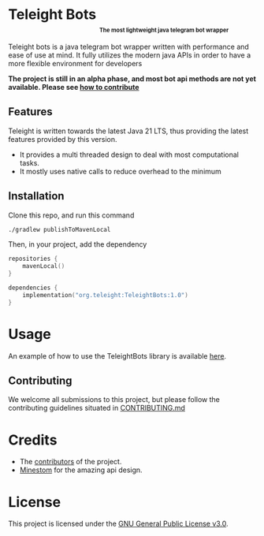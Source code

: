 <h1>Teleight Bots 
<sub><sub><sub><sub><sub>The most lightweight java telegram bot wrapper</sub></sub></sub></sub></sub>
</h1>

Teleight bots is a java telegram bot wrapper written with performance and ease of use at mind. It fully utilizes the modern java APIs in order to have a more flexible environment for developers

**The project is still in an alpha phase, and most bot api methods are not yet available. Please see [how to contribute](CONTRIBUTING.md)**

## Features
Teleight is written towards the latest Java 21 LTS, thus providing the latest features provided by this version.

- It provides a multi threaded design to deal with most computational tasks.
- It mostly uses native calls to reduce overhead to the minimum

## Installation

Clone this repo, and run this command
```bash
./gradlew publishToMavenLocal
```

Then, in your project, add the dependency
```kotlin
repositories {
    mavenLocal()
}

dependencies {
    implementation("org.teleight:TeleightBots:1.0")
}
```
# Usage

An example of how to use the TeleightBots library is available [here](/demo).

## Contributing
We welcome all submissions to this project, but please follow the contributing guidelines situated in [CONTRIBUTING.md](CONTRIBUTING.md)

# Credits
* The [contributors](https://github.com/Teleight/TeleightBots/graphs/contributors) of the project.
* [Minestom](https://github.com/Minestom/Minestom) for the amazing api design.

# License
This project is licensed under the [GNU General Public License v3.0](LICENSE).
